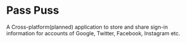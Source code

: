 # Pass Puss

A Cross-platform(planned) application to store and share sign-in information for accounts of Google, Twitter, Facebook, Instagram etc.  
